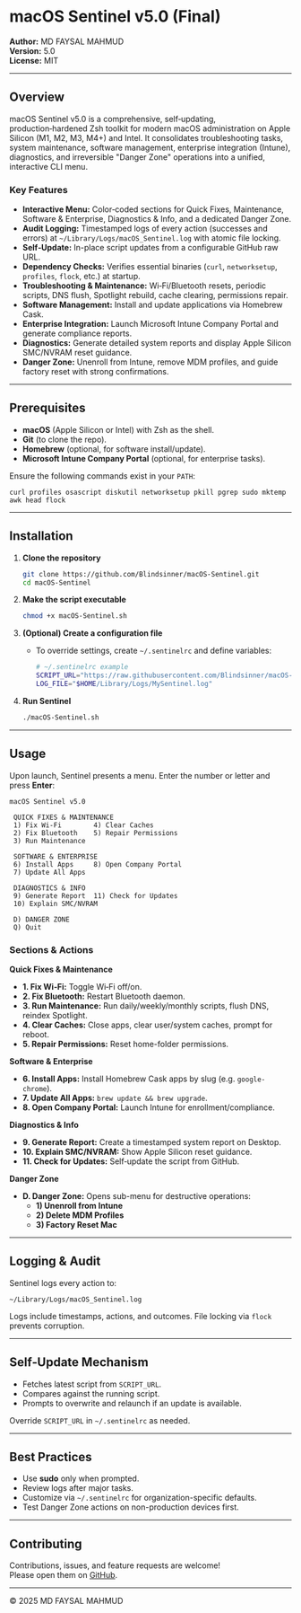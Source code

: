 # macOS Sentinel v5.0 (Final)

**Author:** MD FAYSAL MAHMUD\
**Version:** 5.0\
**License:** MIT

---

## Overview

macOS Sentinel v5.0 is a comprehensive, self‑updating, production‑hardened Zsh toolkit for modern macOS administration on Apple Silicon (M1, M2, M3, M4+) and Intel. It consolidates troubleshooting tasks, system maintenance, software management, enterprise integration (Intune), diagnostics, and irreversible "Danger Zone" operations into a unified, interactive CLI menu.

### Key Features

- **Interactive Menu:** Color‑coded sections for Quick Fixes, Maintenance, Software & Enterprise, Diagnostics & Info, and a dedicated Danger Zone.
- **Audit Logging:** Timestamped logs of every action (successes and errors) at `~/Library/Logs/macOS_Sentinel.log` with atomic file locking.
- **Self‑Update:** In-place script updates from a configurable GitHub raw URL.
- **Dependency Checks:** Verifies essential binaries (`curl`, `networksetup`, `profiles`, `flock`, etc.) at startup.
- **Troubleshooting & Maintenance:** Wi‑Fi/Bluetooth resets, periodic scripts, DNS flush, Spotlight rebuild, cache clearing, permissions repair.
- **Software Management:** Install and update applications via Homebrew Cask.
- **Enterprise Integration:** Launch Microsoft Intune Company Portal and generate compliance reports.
- **Diagnostics:** Generate detailed system reports and display Apple Silicon SMC/NVRAM reset guidance.
- **Danger Zone:** Unenroll from Intune, remove MDM profiles, and guide factory reset with strong confirmations.

---

## Prerequisites

- **macOS** (Apple Silicon or Intel) with Zsh as the shell.
- **Git** (to clone the repo).
- **Homebrew** (optional, for software install/update).
- **Microsoft Intune Company Portal** (optional, for enterprise tasks).

Ensure the following commands exist in your `PATH`:

```
curl profiles osascript diskutil networksetup pkill pgrep sudo mktemp awk head flock
```

---

## Installation

1. **Clone the repository**

   ```bash
   git clone https://github.com/Blindsinner/macOS-Sentinel.git
   cd macOS-Sentinel
   ```

2. **Make the script executable**

   ```bash
   chmod +x macOS-Sentinel.sh
   ```

3. **(Optional) Create a configuration file**

   - To override settings, create `~/.sentinelrc` and define variables:
     ```bash
     # ~/.sentinelrc example
     SCRIPT_URL="https://raw.githubusercontent.com/Blindsinner/macOS-Sentinel/main/macOS-Sentinel.sh"
     LOG_FILE="$HOME/Library/Logs/MySentinel.log"
     ```

4. **Run Sentinel**

   ```bash
   ./macOS-Sentinel.sh
   ```

---

## Usage

Upon launch, Sentinel presents a menu. Enter the number or letter and press **Enter**:

```
macOS Sentinel v5.0

 QUICK FIXES & MAINTENANCE
 1) Fix Wi-Fi        4) Clear Caches
 2) Fix Bluetooth    5) Repair Permissions
 3) Run Maintenance

 SOFTWARE & ENTERPRISE
 6) Install Apps     8) Open Company Portal
 7) Update All Apps

 DIAGNOSTICS & INFO
 9) Generate Report  11) Check for Updates
 10) Explain SMC/NVRAM

 D) DANGER ZONE
 Q) Quit
```

### Sections & Actions

**Quick Fixes & Maintenance**

- **1. Fix Wi‑Fi:** Toggle Wi‑Fi off/on.
- **2. Fix Bluetooth:** Restart Bluetooth daemon.
- **3. Run Maintenance:** Run daily/weekly/monthly scripts, flush DNS, reindex Spotlight.
- **4. Clear Caches:** Close apps, clear user/system caches, prompt for reboot.
- **5. Repair Permissions:** Reset home-folder permissions.

**Software & Enterprise**

- **6. Install Apps:** Install Homebrew Cask apps by slug (e.g. `google-chrome`).
- **7. Update All Apps:** `brew update && brew upgrade`.
- **8. Open Company Portal:** Launch Intune for enrollment/compliance.

**Diagnostics & Info**

- **9. Generate Report:** Create a timestamped system report on Desktop.
- **10. Explain SMC/NVRAM:** Show Apple Silicon reset guidance.
- **11. Check for Updates:** Self‑update the script from GitHub.

**Danger Zone**

- **D. Danger Zone:** Opens sub-menu for destructive operations:
  - **1) Unenroll from Intune**
  - **2) Delete MDM Profiles**
  - **3) Factory Reset Mac**

---

## Logging & Audit

Sentinel logs every action to:

```
~/Library/Logs/macOS_Sentinel.log
```

Logs include timestamps, actions, and outcomes. File locking via `flock` prevents corruption.

---

## Self‑Update Mechanism

- Fetches latest script from `SCRIPT_URL`.
- Compares against the running script.
- Prompts to overwrite and relaunch if an update is available.

Override `SCRIPT_URL` in `~/.sentinelrc` as needed.

---

## Best Practices

- Use **sudo** only when prompted.
- Review logs after major tasks.
- Customize via `~/.sentinelrc` for organization-specific defaults.
- Test Danger Zone actions on non-production devices first.

---

## Contributing

Contributions, issues, and feature requests are welcome!\
Please open them on [GitHub](https://github.com/Blindsinner/macOS-Sentinel).

---

© 2025 MD FAYSAL MAHMUD


